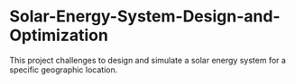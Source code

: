# Solar-Energy-System-Design-and-Optimization
 This project challenges to design and simulate a solar energy system for a  specific geographic location.
